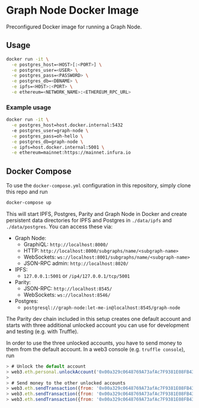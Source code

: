 # Graph Node Docker Image

Preconfigured Docker image for running a Graph Node.

## Usage

```sh
docker run -it \
  -e postgres_host=<HOST>[:<PORT>] \
  -e postgres_user=<USER> \
  -e postgres_pass=<PASSWORD> \
  -e postgres_db=<DBNAME> \
  -e ipfs=<HOST>:<PORT> \
  -e ethereum=<NETWORK_NAME>:<ETHEREUM_RPC_URL>
```

### Example usage

```sh
docker run -it \
  -e postgres_host=host.docker.internal:5432
  -e postgres_user=graph-node \
  -e postgres_pass=oh-hello \
  -e postgres_db=graph-node \
  -e ipfs=host.docker.internal:5001 \
  -e ethereum=mainnet:https://mainnet.infura.io
```

## Docker Compose

To use the `docker-compose.yml` configuration in this repository, simply clone
this repo and run
```sh
docker-compose up
```

This will start IPFS, Postgres, Parity and Graph Node in Docker and create persistent
data directories for IPFS and Postgres in `./data/ipfs` and `./data/postgres`. You
can access these via:

* Graph Node:
    - GraphiQL: `http://localhost:8000/`
    - HTTP: `http://localhost:8000/subgraphs/name/<subgraph-name>`
    - WebSockets: `ws://localhost:8001/subgraphs/name/<subgraph-name>`
    - JSON-RPC admin: `http://localhost:8020/`
* IPFS:
    - `127.0.0.1:5001` or `/ip4/127.0.0.1/tcp/5001`
* Parity:
    - JSON-RPC: `http://localhost:8545/`
    - WebSockets: `ws://localhost:8546/`
* Postgres:
    - `postgresql://graph-node:let-me-in@localhost:8545/graph-node`

The Parity dev chain included in this setup creates one default account and starts
with three additional unlocked account you can use for development and testing (e.g.
with Truffle).

In order to use the three unlocked accounts, you have to send money to them from
the default account. In a web3 console (e.g. `truffle console`), run
```js
> # Unlock the default account
> web3.eth.personal.unlockAccount('0x00a329c0648769A73afAc7F9381E08FB43dBEA72', '')
>
> # Send money to the other unlocked accounts
> web3.eth.sendTransaction({from: '0x00a329c0648769A73afAc7F9381E08FB43dBEA72', to:'0xddf8430d91ca7cf8df175813b58865dff2e15bc6', value: 10000000000000000000})
> web3.eth.sendTransaction({from: '0x00a329c0648769A73afAc7F9381E08FB43dBEA72', to:'0xc4ca008b1a769c4330ab6f42f53dc367d0527c60', value: 10000000000000000000})
> web3.eth.sendTransaction({from: '0x00a329c0648769A73afAc7F9381E08FB43dBEA72', to:'0xd49c572ab93dcc58627a70420763de4bdb74d6e8', value: 10000000000000000000})
```
